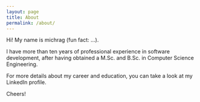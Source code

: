 ```yaml
---
layout: page
title: About
permalink: /about/
---
```


Hi! My name is michrag (fun fact: ...).

I have more than ten years of professional experience in software development, after having obtained a M.Sc. and B.Sc. in Computer Science Engineering.

For more details about my career and education, you can take a look at my LinkedIn profile.

Cheers!
